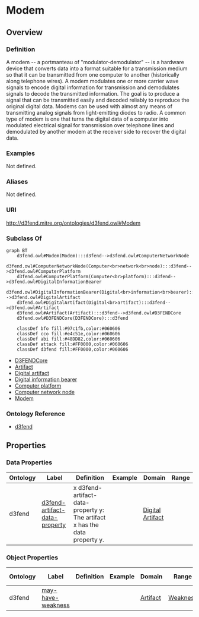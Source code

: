 # Modem

## Overview

### Definition
A modem -- a portmanteau of "modulator-demodulator" -- is a hardware device that converts data into a format suitable for a transmission medium so that it can be transmitted from one computer to another (historically along telephone wires). A modem modulates one or more carrier wave signals to encode digital information for transmission and demodulates signals to decode the transmitted information. The goal is to produce a signal that can be transmitted easily and decoded reliably to reproduce the original digital data. Modems can be used with almost any means of transmitting analog signals from light-emitting diodes to radio. A common type of modem is one that turns the digital data of a computer into modulated electrical signal for transmission over telephone lines and demodulated by another modem at the receiver side to recover the digital data.

### Examples
Not defined.

### Aliases
Not defined.

### URI
http://d3fend.mitre.org/ontologies/d3fend.owl#Modem

### Subclass Of
```mermaid
graph BT
    d3fend.owl#Modem(Modem):::d3fend-->d3fend.owl#ComputerNetworkNode
    d3fend.owl#ComputerNetworkNode(Computer<br>network<br>node):::d3fend-->d3fend.owl#ComputerPlatform
    d3fend.owl#ComputerPlatform(Computer<br>platform):::d3fend-->d3fend.owl#DigitalInformationBearer
    d3fend.owl#DigitalInformationBearer(Digital<br>information<br>bearer):::d3fend-->d3fend.owl#DigitalArtifact
    d3fend.owl#DigitalArtifact(Digital<br>artifact):::d3fend-->d3fend.owl#Artifact
    d3fend.owl#Artifact(Artifact):::d3fend-->d3fend.owl#D3FENDCore
    d3fend.owl#D3FENDCore(D3FENDCore):::d3fend
    
    classDef bfo fill:#97c1fb,color:#060606
    classDef cco fill:#e4c51e,color:#060606
    classDef abi fill:#48DD82,color:#060606
    classDef attack fill:#FF0000,color:#060606
    classDef d3fend fill:#FF0000,color:#060606
```

- [D3FENDCore](/docs/ontology/reference/model/D3FENDCore/D3FENDCore.md)
- [Artifact](/docs/ontology/reference/model/D3FENDCore/Artifact/Artifact.md)
- [Digital artifact](/docs/ontology/reference/model/D3FENDCore/Artifact/Digital%20artifact/Digital%20artifact.md)
- [Digital information bearer](/docs/ontology/reference/model/D3FENDCore/Artifact/Digital%20artifact/Digital%20information%20bearer/Digital%20information%20bearer.md)
- [Computer platform](/docs/ontology/reference/model/D3FENDCore/Artifact/Digital%20artifact/Digital%20information%20bearer/Computer%20platform/Computer%20platform.md)
- [Computer network node](/docs/ontology/reference/model/D3FENDCore/Artifact/Digital%20artifact/Digital%20information%20bearer/Computer%20platform/Computer%20network%20node/Computer%20network%20node.md)
- [Modem](/docs/ontology/reference/model/D3FENDCore/Artifact/Digital%20artifact/Digital%20information%20bearer/Computer%20platform/Computer%20network%20node/Modem/Modem.md)


### Ontology Reference
- [d3fend](http://d3fend.mitre.org/ontologies/d3fend.owl#)

## Properties
### Data Properties
| Ontology | Label | Definition | Example | Domain | Range |
|----------|-------|------------|---------|--------|-------|
| d3fend | [d3fend-artifact-data-property](http://d3fend.mitre.org/ontologies/d3fend.owl#d3fend-artifact-data-property) | x d3fend-artifact-data-property y: The artifact x has the data property y. |  | [Digital Artifact](/docs/ontology/reference/model/D3FENDCore/Artifact/Digital%20artifact/Digital%20artifact.md) | []() |

### Object Properties
| Ontology | Label | Definition | Example | Domain | Range | Inverse Of |
|----------|-------|------------|---------|--------|-------|------------|
| d3fend | [may-have-weakness](http://d3fend.mitre.org/ontologies/d3fend.owl#may-have-weakness) |  |  | [Artifact](/docs/ontology/reference/model/D3FENDCore/Artifact/Artifact.md) | [Weakness](/docs/ontology/reference/model/D3FENDCore/Weakness/Weakness.md) | []() |

